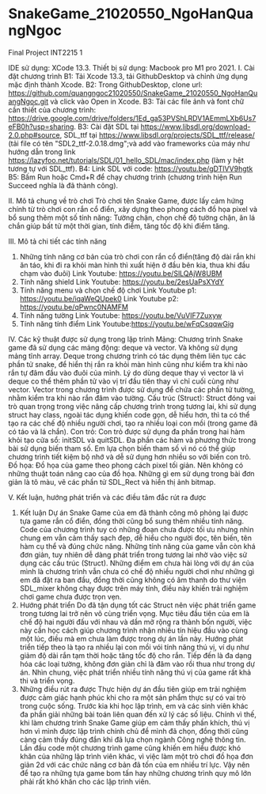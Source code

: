 # SnakeGame_21020550_NgoHanQuangNgoc
Final Project INT2215 1

IDE sử dụng: XCode 13.3.
Thiết bị sử dụng: Macbook pro M1 pro 2021.
I. Cài đặt chương trình 
B1: Tải Xcode 13.3, tải GithubDesktop và chỉnh ứng dụng mặc định thành Xcode. 
B2: Trong GithubDesktop, clone url: https://github.com/quangngoc21020550/SnakeGame_21020550_NgoHanQuangNgoc.git và click vào Open in Xcode. 
B3: Tải các file ảnh và font chữ cần thiết của chương trình: https://drive.google.com/drive/folders/1Ed_ga53PVShLRDV1AEmmLXb6Us7eFB0h?usp=sharing.
B3: Cài đặt SDL tại https://www.libsdl.org/download-2.0.php#source, SDL_ttf tại https://www.libsdl.org/projects/SDL_ttf/release/ (tải file có tên "SDL2_ttf-2.0.18.dmg";và add vào frameworks của máy như hướng dẫn trong link https://lazyfoo.net/tutorials/SDL/01_hello_SDL/mac/index.php (làm y hệt tương tự với SDL_ttf).
B4: Link SDL với code: https://youtu.be/gDTlVV9hgtk
B5: Bấm Run hoặc Cmd+R để chạy chương trình (chương trình hiện Run Succeed nghĩa là đã thành công).

II. Mô tả chung về trò chơi
Trò chơi tên Snake Game, được lấy cảm hứng chính từ trò chơi con rắn cổ điển, xây dựng theo phong cách đồ họa pixel và bổ sung thêm một số tính năng: Tường chặn, chọn chế độ tường chặn, ăn lá chắn giúp bất tử một thời gian, tính điểm, tăng tốc độ khi điểm tăng.

III. Mô tả chi tiết các tính năng
1. Những tính năng cơ bản của trò chơi con rắn cổ điển(tăng độ dài rắn khi ăn táo, khi đi ra khỏi màn hình thì xuất hiện ở đầu bên kia, thua khi đầu chạm vào đuôi)
Link Youtube: https://youtu.be/SlLQAjW8UBM
2. Tính năng shield
Link Youtube: https://youtu.be/2esUaPsXYdY
3. Tính năng menu và chọn chế độ chơi
Link Youtube p1: https://youtu.be/iqaWeQUpek0
Link Youtube p2: https://youtu.be/qPwnc0NAMFM
4. Tính năng tường
Link Youtube: https://youtu.be/VuVIF7Zuxyw
5. Tính năng tính điểm
Link Youtube:https://youtu.be/wFqCsqqwGig

IV. Các kỹ thuật được sử dụng trong lập trình
Mảng: Chương trình Snake game đã sử dụng các mảng động: deque và vector. Và không sử dụng mảng tĩnh array. Deque trong chương trình có tác dụng thêm liên tục các phần tử snake, để hiển thị rắn ra khỏi màn hình cũng như kiểm tra khi nào rắn tự đâm đầu vào đuôi của mình. Lý do dùng deque thay vì vector là vì deque co thể thêm phần tử vào vị trí đầu tiên thay vì chỉ cuối cùng như vector. Vector trong chương trình được sử dụng để chứa các phần tử tường, nhằm kiểm tra khi nào rắn đâm vào tường.
Cấu trúc (Struct): Struct đóng vai trò quan trọng trong việc nâng cấp chương trình trong tương lai, khi sử dụng struct hay class, ngoài tác dụng khiến code gọn, dễ hiểu hơn, thì ta có thể tạo ra các chế độ nhiều người chơi, tạo ra nhiều loại con mồi (trong game đã có táo và lá chắn).
Con trỏ: Con trỏ được sử dụng đa phần trong hai hàm khỏi tạo cửa sổ: initSDL và quitSDL. Đa phần các hàm và phương thức trong bài sử dụng biến tham số. Em lựa chọn biến tham số vì nó có thể giúp chương trình tiết kiệm bộ nhớ và dễ sử dụng hơn nhiều so với biến con trỏ.
Đồ họa: Đồ họa của game theo phong cách pixel tối giản. Nên không có những thuật toán nâng cao của đồ họa. Những gì em sử dụng trong bài đơn giản là tô màu, vẽ các phần tử SDL_Rect và hiển thị ảnh bitmap.

V. Kết luận, hướng phát triển và các điều tâm đắc rút ra được
1. Kết luận
Dự án Snake Game của em đã thành công mô phỏng lại được tựa game rắn cổ điển, đồng thời cũng bổ sung thêm nhiều tính năng. Code của chương trình tuy có những đoạn chưa được tối ưu nhưng nhìn chung em vẫn cảm thấy sạch đẹp, dễ hiểu cho người đọc, tên biến, tên hàm cụ thể và đúng chức năng. Những tính năng của game vẫn còn khá đơn giản, tuy nhiên dễ dàng phát triển trong tương lai nhờ vào việc sử dụng các cấu trúc (Struct). Những điểm em chưa hài lòng với dự án của mình là chương trình vẫn chưa có chế độ nhiều người chơi như những gì em đã đặt ra ban đầu, đồng thời cũng không có âm thanh do thư viện SDL_mixer không chạy được trên máy tính, điều này khiến trải nghiệm chơi game chưa được trọn vẹn.
2. Hướng phát triển
Do đã tận dụng tốt các Struct nên việc phát triển game trong tương lai trở nên vô cùng triển vọng. Mục tiêu đầu tiên của em là chế độ hai người đấu với nhau và dần mở rộng ra thành bốn người, việc này cần học cách giúp chương trình nhận nhiều tín hiệu đầu vào cùng một lúc, điều mà em chưa làm được trong dự án lần này. Hướng phát triển tiếp theo là tạo ra nhiều lại con mồi vói tính năng thú vị, ví dụ như giảm độ dài rắn tạm thời hoặc tăng tốc độ cho rắn. Tiếp đến là đa dạng hóa các loại tường, không đơn giản chỉ là đâm vào rồi thua như trong dự án. Nhìn chung, việc phát triển nhiều tính năng thú vị của game rất khả thi và triển vọng.
3. Những điều rút ra được
Thực hiện dự án đầu tiên giúp em trải nghiệm được cảm giác hạnh phúc khi cho ra một sản phẩm thực sự có vai trò trong cuộc sống. Trước kia khi học lập trình, em và các sinh viên khác đa phần giải những bài toán liên quan đến xử lý các số liệu. Chính vì thế, khi làm chương trình Snake Game giúp em cảm thấy phấn khích, thú vị hơn vì mình được lập trình chính chủ đề mình đã chọn, đồng thời cũng càng cảm thấy đúng đắn khi đã lựa chọn ngành Công nghệ thông tin.
Lần đầu code một chương trình game cũng khiến em hiểu được khó khăn của những lập trình viên khác, vì việc làm một trò chơi đồ họa đơn giản 2d với các chức năng cơ bản đã tốn của em nhiều trí lực. Vậy nên để tạo ra những tựa game bom tấn hay những chương trình quy mô lớn phải rất khó khăn cho các lập trình viên.


